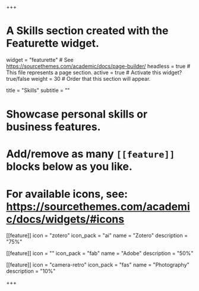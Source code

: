 +++
# A Skills section created with the Featurette widget.
widget = "featurette"  # See https://sourcethemes.com/academic/docs/page-builder/
headless = true  # This file represents a page section.
active = true  # Activate this widget? true/false
weight = 30  # Order that this section will appear.

title = "Skills"
subtitle = ""

# Showcase personal skills or business features.
#
# Add/remove as many `[[feature]]` blocks below as you like.
#
# For available icons, see: https://sourcethemes.com/academic/docs/widgets/#icons

[[feature]]
icon = "zotero"
icon_pack = "ai"
name = "Zotero"
description = "75%"

[[feature]]
  icon = "<i class="fab fa-adobe"></i>"
  icon_pack = "fab"
  name = "Adobe"
  description = "50%"  

[[feature]]
  icon = "camera-retro"
  icon_pack = "fas"
  name = "Photography"
  description = "10%"

+++
